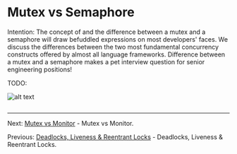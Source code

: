 # Mutex vs Semaphore

Intention: The concept of and the difference between a mutex and a semaphore will draw befuddled expressions on most 
developers' faces. We discuss the differences between the two most fundamental concurrency constructs offered by 
almost all language frameworks. Difference between a mutex and a semaphore makes a pet interview question for 
senior engineering positions!

TODO:

![alt text](../../etc/multithreading/img.png "Img")

```java

```

<hr>

Next: [Mutex vs Monitor](chapter_11.md "Mutex vs Monitor") - Mutex vs Monitor.

Previous: [Deadlocks, Liveness & Reentrant Locks](chapter_9.md "Deadlocks, Liveness & Reentrant Locks") - 
Deadlocks, Liveness & Reentrant Locks.